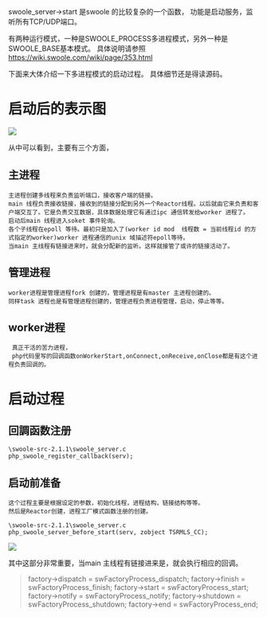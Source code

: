 swoole_server->start 是swoole 的比较复杂的一个函数，
功能是启动服务，监听所有TCP/UDP端口。

有两种运行模式，一种是SWOOLE_PROCESS多进程模式，另外一种是SWOOLE_BASE基本模式。
具体说明请参照 <https://wiki.swoole.com/wiki/page/353.html>

下面来大体介绍一下多进程模式的启动过程。
具体细节还是得读源码。
# 启动后的表示图
  ![ ](https://github.com/xianqiangzhao/swoole-analysis/blob/master/image/process.png?raw=true "Optional title")
 
  从中可以看到，主要有三个方面，
  ## 主进程
    主进程创建多线程来负责监听端口，接收客户端的链接。
    main 线程负责接收链接，接收到的链接分配到另外一个Reactor线程。以后就由它来负责和客户端交互了。它是负责交互数据，具体数据处理它有通过ipc 通信转发给worker 进程了。
    启动后main 线程进入soket 事件轮询。
    各个子线程在epoll 等待。最初只是加入了(worker id mod  线程数 = 当前线程id 的方式指定的worker)worker 进程通信的unix 域描述符epoll等待。
    当main 主线程有链接进来时，就会分配新的监听。这样就接管了或许的链接活动了。
  ## 管理进程
    worker进程是管理进程fork 创建的，管理进程是有master 主进程创建的。
    同样task 进程也是有管理进程创建的，管理进程负责进程管理，启动，停止等等。

  ## worker进程
   	 真正干活的苦力进程，
   	 php代码里写的回调函数onWorkerStart,onConnect,onReceive,onClose都是有这个进程负责回调的。


# 启动过程
   ## 回調函数注册
  ```
  \swoole-src-2.1.1\swoole_server.c
  php_swoole_register_callback(serv);

  ```
  ## 启动前准备
    这个过程主要是根据设定的参数，初始化线程，进程结构，链接结构等等。
    然后是Reactor创建，进程工厂模式函数注册的创建。
  ```
  \swoole-src-2.1.1\swoole_server.c
  php_swoole_server_before_start(serv, zobject TSRMLS_CC);
 
  ```
  ![ ](https://github.com/xianqiangzhao/swoole-analysis/blob/master/image/before_start.png?raw=true "Optional title")
  
   其中这部分非常重要，当main 主线程有链接进来是，就会执行相应的回调。
   >factory->dispatch = swFactoryProcess_dispatch;
    factory->finish = swFactoryProcess_finish;
    factory->start = swFactoryProcess_start;
    factory->notify = swFactoryProcess_notify;
    factory->shutdown = swFactoryProcess_shutdown;
    factory->end = swFactoryProcess_end;





